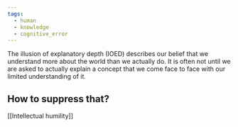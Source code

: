 ```yaml
---
tags:
  - human
  - knowledge
  - cognitive_error
---
```

The illusion of explanatory depth (IOED) describes our belief that we understand more about the world than we actually do. It is often not until we are asked to actually explain a concept that we come face to face with our limited understanding of it.

## How to suppress that?
[[Intellectual humility]]